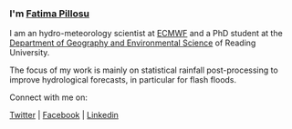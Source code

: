 ### I'm [Fatima Pillosu](https://fatimapillosu.github.io/)

I am an hydro-meteorology scientist at [ECMWF](https://www.ecmwf.int/) and a PhD student at the [Department of Geography and Environmental Science](https://www.reading.ac.uk/geographyandenvironmentalscience/) of Reading University.

The focus of my work is mainly on statistical rainfall post-processing to improve hydrological forecasts, in particular for flash floods.

Connect with me on:

<a href="https://twitter.com/PillosuFatima?ref_src=twsrc%5Etfw" class="twitter-follow-button" data-show-count="false">Twitter</a> | 
<a href="https://www.facebook.com/profile.php?id=1215565240" class="facebook-follow-button" data-show-count="false">Facebook</a> | 
<a href="https://www.linkedin.com/feed/?trk=nav_responsive_tab_home" class="linkedin-follow-button" data-show-count="false">Linkedin</a> 
